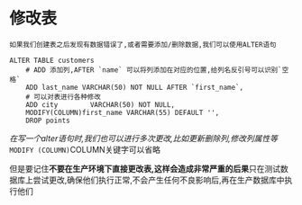 # 修改表

    如果我们创建表之后发现有数据错误了,或者需要添加/删除数据,我们可以使用ALTER语句

```MySQL
ALTER TABLE customers
	# ADD 添加列,AFTER `name` 可以将列添加在对应的位置,给列名反引号可以识别`空格`
	ADD last_name VARCHAR(50) NOT NULL AFTER `first_name`,
	# 可以对表进行各种修改
	ADD city 		VARCHAR(50) NOT NULL,
    MODIFY(COLUMN)first_name VARCHAR(55) DEFAULT '',
    DROP points
```
_在写一个alter语句时,我们也可以进行多次更改,比如更新删除列,修改列属性等_
`MODIFY (COLUMN)`COLUMN关键字可以省略

但是要记住**不要在生产环境下直接更改表,这样会造成非常严重的后果**只在测试数据库上尝试更改,确保他们执行正常,不会产生任何不良影响后,再在生产数据库中执行他们

